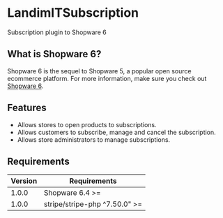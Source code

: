 # LandimITSubscription
Subscription plugin to Shopware 6

## What is Shopware 6?
Shopware 6 is the sequel to Shopware 5, a popular open source ecommerce platform. For more information, make sure you check out [Shopware 6](https://www.shopware.com/en/products/shopware-6/).

## Features

- Allows stores to open products to subscriptions.
- Allows customers to subscribe, manage and cancel the subscription. 
- Allows store administrators to manage subscriptions.


## Requirements

| Version 	 | Requirements               	 |
|------------|-------------------------------|
| 1.0.0   	 | Shopware 6.4 >=	             |
| 1.0.0   	 | stripe/stripe-php ^7.50.0" >= |

